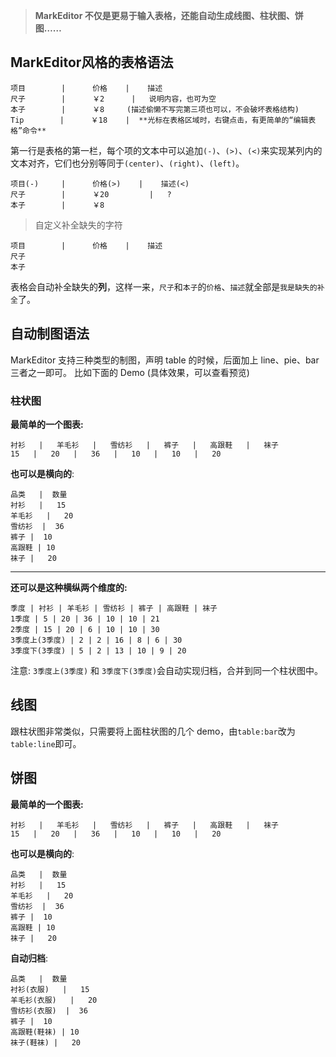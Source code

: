 > **MarkEditor 不仅是更易于输入表格，还能自动生成线图、柱状图、饼图……**

## MarkEditor风格的表格语法
```table
项目        |      价格    |    描述
尺子        |      ￥2      |   说明内容，也可为空
本子        |      ￥8     (描述偷懒不写完第三项也可以，不会破坏表格结构)   
Tip        |      ￥18    |  **光标在表格区域时，右键点击，有更简单的“编辑表格”命令**
```

第一行是表格的第一栏，每个项的文本中可以追加`(-)`、`(>)`、`(<)`来实现某列内的文本对齐，它们也分别等同于`(center)`、`(right)`、`(left)`。
```table
项目(-)     |      价格(>)    |    描述(<) 
尺子        |      ￥20         |   ?         
本子        |      ￥8 
```

> 自定义补全缺失的字符
```table:我是缺失的补全
项目        |      价格    |    描述
尺子        
本子        
```
表格会自动补全缺失的**列**，这样一来，`尺子`和`本子`的`价格`、`描述`就全部是`我是缺失的补全`了。

## 自动制图语法
MarkEditor 支持三种类型的制图，声明 table 的时候，后面加上 line、pie、bar三者之一即可。
比如下面的 Demo (具体效果，可以查看预览)

### 柱状图
**最简单的一个图表:**
```table:bar
衬衫   |   羊毛衫   |   雪纺衫   |   裤子   |   高跟鞋   |   袜子
15   |   20   |   36   |   10   |   10   |   20
```

**也可以是横向的**:
```table:bar
品类   |  数量
衬衫   |   15
羊毛衫   |   20  
雪纺衫  |  36
裤子 |  10
高跟鞋 | 10
袜子 |   20
```

- - - - -

**还可以是这种横纵两个维度的:**
```table:bar
季度 | 衬衫 | 羊毛衫 | 雪纺衫 | 裤子 | 高跟鞋 | 袜子
1季度 | 5 | 20 | 36 | 10 | 10 | 21
2季度 | 15 | 20 | 6 | 10 | 10 | 30
3季度上(3季度) | 2 | 2 | 16 | 8 | 6 | 30
3季度下(3季度) | 5 | 2 | 13 | 10 | 9 | 20
```

注意: `3季度上(3季度)` 和 `3季度下(3季度)`会自动实现归档，合并到同一个柱状图中。

## 线图
跟柱状图非常类似，只需要将上面柱状图的几个 demo，由`table:bar`改为`table:line`即可。

## 饼图
**最简单的一个图表:**
```table:pie
衬衫   |   羊毛衫   |   雪纺衫   |   裤子   |   高跟鞋   |   袜子
15   |   20   |   36   |   10   |   10   |   20
```

**也可以是横向的**:
```table:pie
品类   |  数量
衬衫   |   15
羊毛衫   |   20  
雪纺衫  |  36
裤子 |  10
高跟鞋 | 10
袜子 |   20
```

**自动归档**:
```table:pie
品类   |  数量
衬衫(衣服)   |   15
羊毛衫(衣服)   |   20  
雪纺衫(衣服)  |  36
裤子 |  10
高跟鞋(鞋袜) | 10
袜子(鞋袜) |   20
```

